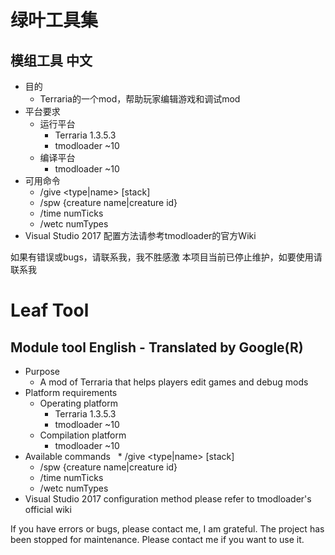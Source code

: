 绿叶工具集
========
模组工具
中文
-------
* 目的
  * Terraria的一个mod，帮助玩家编辑游戏和调试mod
* 平台要求
  * 运行平台
    * Terraria 1.3.5.3
    * tmodloader ~10
  * 编译平台
    * tmodloader ~10
* 可用命令
  * /give <type|name> [stack]
  * /spw {creature name|creature id} <x> <y> <numCount>
  * /time numTicks
  * /wetc numTypes
* Visual Studio 2017 配置方法请参考tmodloader的官方Wiki

如果有错误或bugs，请联系我，我不胜感激
本项目当前已停止维护，如要使用请联系我

Leaf Tool
========
Module tool
English - Translated by Google(R)
-------
* Purpose
  * A mod of Terraria that helps players edit games and debug mods
* Platform requirements
  * Operating platform
    * Terraria 1.3.5.3
    * tmodloader ~10
  * Compilation platform
    * tmodloader ~10
* Available commands
  * /give <type|name> [stack]
  * /spw {creature name|creature id} <x> <y> <numCount>
  * /time numTicks
  * /wetc numTypes
* Visual Studio 2017 configuration method please refer to tmodloader's official wiki

If you have errors or bugs, please contact me, I am grateful.
The project has been stopped for maintenance. Please contact me if you want to use it.
